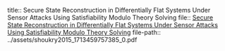 title:: Secure State Reconstruction in Differentially Flat Systems Under Sensor Attacks Using Satisfiability Modulo Theory Solving
file:: [Secure State Reconstruction in Differentially Flat Systems Under Sensor Attacks Using Satisfiability Modulo Theory Solving](../assets/shoukry2015_1713459757385_0.pdf)
file-path:: ../assets/shoukry2015_1713459757385_0.pdf
